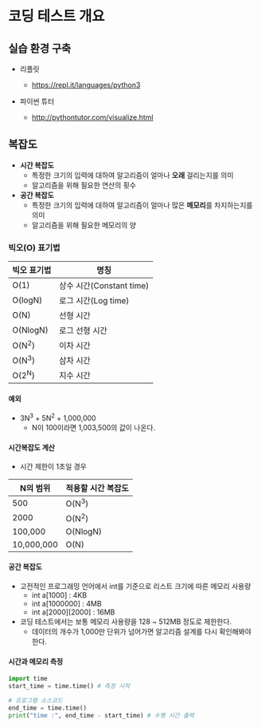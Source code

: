 # 코딩 테스트 개요



## 실습 환경 구축

* 리플릿
  * https://repl.it/languages/python3

* 파이썬 튜터
  * http://pythontutor.com/visualize.html



## 복잡도

* **시간 복잡도**
  * 특정한 크기의 입력에 대하여 알고리즘이 얼마나 **오래** 걸리는지를 의미
  * 알고리즘을 위해 필요한 연산의 횟수
* **공간 복잡도**
  * 특정한 크기의 입력에 대하여 알고리즘이 얼마나 많은 **메모리**를 차지하는지를 의미
  * 알고리즘을 위해 필요한 메모리의 양

### 빅오(O) 표기법

| 빅오 표기법 | 명칭 |
| ----------- | ---- |
| O(1)        | 상수 시간(Constant time) |
| O(logN)     | 로그 시간(Log time) |
| O(N)        | 선형 시간 |
| O(NlogN)   | 로그 선형 시간 |
| O(N<sup>2</sup>) | 이차 시간 |
| O(N<sup>3</sup>) | 삼차 시간 |
| O(2<sup>N</sup>) | 지수 시간 |



#### 예외

* 3N<sup>3</sup> + 5N<sup>2</sup> + 1,000,000
  * N이 100이라면 1,003,500의 값이 나온다.



#### 시간복잡도 계산

* 시간 제한이 1초일 경우

| N의 범위   | 적용할 시간 복잡도 |
| ---------- | ------------------ |
| 500        | O(N<sup>3</sup>)   |
| 2000       | O(N<sup>2</sup>)   |
| 100,000    | O(NlogN)           |
| 10,000,000 | O(N)               |



#### 공간 복잡도

* 고전적인 프로그래밍 언어에서 int를 기준으로 리스트 크기에 따른 메모리 사용량
  * int a[1000] : 4KB
  * int a[1000000] : 4MB
  * int a[2000]\[2000] : 16MB
* 코딩 테스트에서는 보통 메모리 사용량을 128 ~ 512MB 정도로 제한한다.
  * 데이터의 개수가 1,000만 단위가 넘어가면 알고리즘 설계를 다시 확인해봐야 한다.



#### 시간과 메모리 측정

```python
import time
start_time = time.time() # 측정 시작

# 프로그램 소스코드
end_time = time.time()
print("time :", end_time - start_time) # 수행 시간 출력
```



